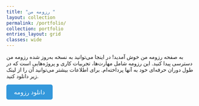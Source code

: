 ```yaml
---
title: "رزومه من "
layout: collection
permalink: /portfolio/
collection: portfolio
entries_layout: grid
classes: wide
---
```


به صفحه رزومه من خوش آمدید! در اینجا می‌توانید به نسخه به‌روز شده رزومه من دسترسی پیدا کنید. این رزومه شامل مهارت‌ها، تجربیات کاری و پروژه‌هایی است که در طول دوران حرفه‌ای خود به آنها پرداخته‌ام. برای اطلاعات بیشتر می‌توانید آن را از لینک زیر دانلود کنید.

<a href="/assets/files/Mahdi Hazrati Portfolio - v3.0.3 - 2024 10 24-encrypted.pdf" 
   style="display: inline-block; background-color: #3498db; color: white; padding: 10px 20px; border-radius: 5px; text-decoration: none; font-size: 16px;" 
   download="Mahdi_Hazrati_CV.pdf">دانلود رزومه
</a>

